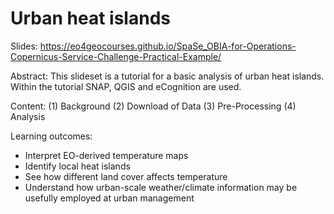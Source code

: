# Urban heat islands

Slides: 
https://eo4geocourses.github.io/SpaSe_OBIA-for-Operations-Copernicus-Service-Challenge-Practical-Example/

Abstract: 
This slideset is a tutorial for a basic analysis of urban heat islands. Within the tutorial SNAP, QGIS and eCognition are used.

Content: 
(1) Background 
(2) Download of Data
(3) Pre-Processing
(4) Analysis
			
Learning outcomes: 
* Interpret EO-derived temperature maps
* Identify local heat islands
* See how different land cover affects temperature
* Understand how urban-scale weather/climate information may be usefully employed at urban management


